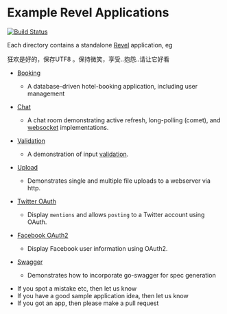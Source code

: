 # Example Revel Applications

[![Build Status](https://secure.travis-ci.org/revel/examples.svg?branch=master)](http://travis-ci.org/revel/examples)

Each directory contains a standalone [Revel](http://revel.github.io/manual)  application, eg

狂欢是好的，保存UTF8 。保持微笑，享受..抱怨..请让它好看


* [Booking](https://revel.github.io/examples/booking.html)
  - A database-driven hotel-booking application, including user management

* [Chat](https://revel.github.io/examples/chat.html)
  - A chat room demonstrating active refresh, long-polling (comet), and [websocket](http://revel.github.io/manual/websockets.html) implementations.

* [Validation](https://revel.github.io/examples/validation.html)
  - A demonstration of input [validation](http://revel.github.io/manual/validation.html).

* [Upload](https://revel.github.io/examples/upload.html)
  - Demonstrates single and multiple file uploads to a webserver via http.

* [Twitter OAuth](https://revel.github.io/examples/twitter-oauth.html)
  - Display `mentions` and allows `posting` to a Twitter account using OAuth.

* [Facebook OAuth2](https://revel.github.io/examples/facebook-oauth2.html)
  - Display Facebook user information using OAuth2.
  
* [Swagger](https://github.com/go-swagger/go-swagger)
  - Demonstrates how to incorporate go-swagger for spec generation





- If you spot a mistake etc, then let us know
- If you have a good sample application idea, then let us know
- If you got an app, then please make a pull request
